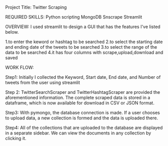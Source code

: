Project Title: Twitter Scraping

REQUIRED SKILLS:
Python scripting
MongoDB
Snscrape
Streamlit

OVERVIEW: I used streamlit to design a GUI that has the features I've listed below. 

1.to enter the keword or hashtag to be searched
2.to select the starting date and ending date of the tweets to be searched
3.to select the range of the data to be searched 
4.it has four columns with scrape,upload,download and saved 
  

WORK FLOW:

Step1: 
Initially I collected the Keyword, Start date, End date, and Number of tweets from the user using streamlit

Step 2:
TwitterSearchScraper and TwitterHashtagScraper are provided the aforementioned information. The complete scraped data is stored in a dataframe, which is now available for download in CSV or JSON format.

Step3:
With pymongo, the database connection is made. If a user chooses to upload data, a new collection is formed and the data is uploaded there.

Step4:
All of the collections that are uploaded to the database are displayed in a separate sidebar. We can view the documents in any collection by clicking it.



